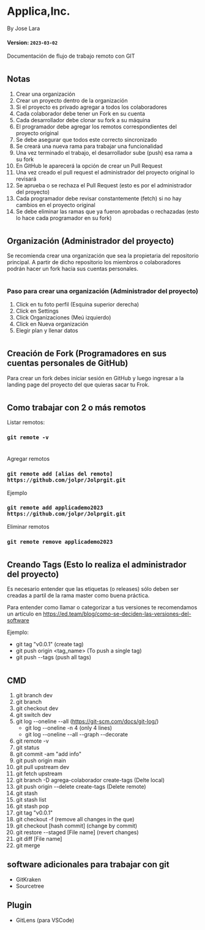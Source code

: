 # Applica,Inc.
By Jose Lara
#### Version: `2023-03-02`

Documentación de flujo de trabajo remoto con GIT
#
## Notas
1. Crear una organización
2. Crear un proyecto dentro de la organización
3. Si el proyecto es privado agregar a todos los colaboradores
4. Cada colaborador debe tener un Fork en su cuenta
5. Cada desarrollador debe clonar su fork a su máquina 
6. El programador debe agregar los remotos correspondientes del proyecto original
7. Se debe asegurar que todos este correcto sincronizado
8. Se creará una nueva rama para trabajar una funcionalidad
9. Una vez terminado el trabajo, el desarrollador sube (push) esa rama a su fork
10. En GitHub le aparecerá la opción de crear un Pull Request
11. Una vez creado el pull request el administrador del proyecto original lo revisará
12. Se aprueba o se rechaza el Pull Request (esto es por el administrador del proyecto)
13. Cada programador debe revisar constantemente (fetch) si no hay cambios en el proyecto original
14. Se debe eliminar las ramas que ya fueron aprobadas o rechazadas (esto lo hace cada programador en su fork)   
#
## Organización (Administrador del proyecto)

Se recomienda crear una organización que sea la propietaria del repositorio principal. A partir de dicho repositorio los miembros o colaboradores podrán hacer un fork hacia sus cuentas personales.
#
### Paso para crear una organización (Administrador del proyecto)

1. Click en tu foto perfil (Esquina superior derecha)
2. Click en Settings
3. Click Organizaciones (Meú izquierdo)
4. Click en Nueva organización
5. Elegir plan y llenar datos
#
## Creación de Fork (Programadores en sus cuentas personales de GitHub)

Para crear un fork debes iniciar sesión en GitHub y luego ingresar a la landing page del proyecto del que quieras sacar tu Frok.
#
## Como trabajar con 2 o más remotos

Listar remotos:
### `git remote -v`
#
Agregar remotos
### `git remote add [alias del remoto] https://github.com/jolpr/Jolprgit.git`

Ejemplo
### `git remote add applicademo2023 https://github.com/jolpr/Jolprgit.git`

Eliminar remotos
### `git remote remove applicademo2023`
#
## Creando Tags (Esto lo realiza el administrador del proyecto)

Es necesario entender que las etiquetas (o releases) sólo deben ser creadas a partil de la rama master como buena práctica.

Para entender como llamar o categorizar a tus versiones  te recomendamos un articulo en https://ed.team/blog/como-se-deciden-las-versiones-del-software

Ejemplo: 
- git tag "v0.0.1" (create tag)
- git push origin <tag_name> (To push a single tag)
- git push --tags (push all tags)

#
## CMD
1. git branch dev
2. git branch
3. git checkout dev
4. git switch dev
5. git log --oneline --all   (https://git-scm.com/docs/git-log/)
    - git log --oneline -n 4 (only 4 lines)
    - git log --oneline --all --graph --decorate
6. git remote -v
7. git status
8. git commit -am "add info"
9. git push origin main
10. git pull upstream dev
11. git fetch upstream
12. git branch -D agrega-colaborador create-tags  (Delte local)
13. git push origin --delete create-tags (Delete remote)
14. git stash
15. git stash list
16. git stash pop
17. git tag "v0.0.1"
18. git checkout -f (remove all changes in the que)
19. git checkout [hash commit] (change by commit)
20. git restore --staged [File name] (revert changes)
21. git diff [File name]
22. git merge 

## software adicionales para trabajar con git  
- GitKraken
- Sourcetree

## Plugin
- GitLens (para VSCode)
